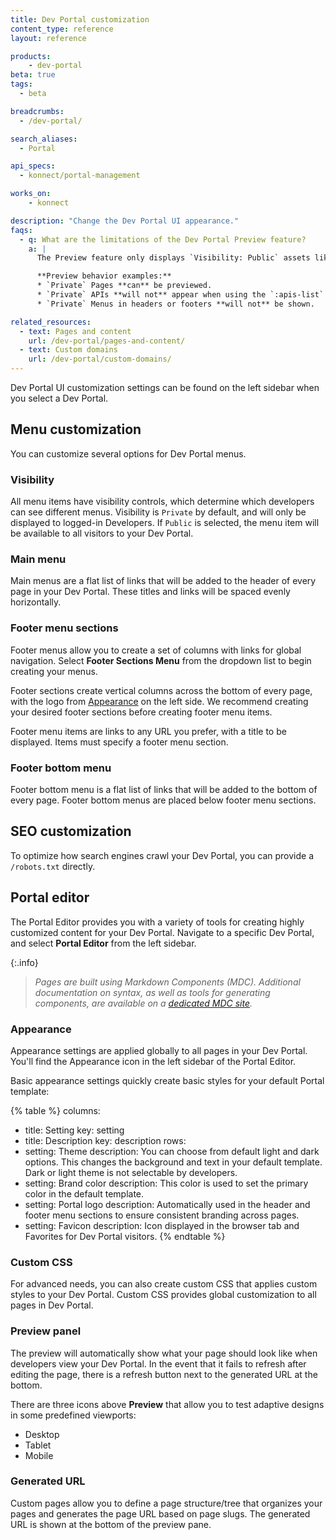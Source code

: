```yaml
---
title: Dev Portal customization
content_type: reference
layout: reference

products:
    - dev-portal
beta: true
tags:
  - beta

breadcrumbs:
  - /dev-portal/

search_aliases:
  - Portal

api_specs:
  - konnect/portal-management

works_on:
    - konnect

description: "Change the Dev Portal UI appearance."
faqs:
  - q: What are the limitations of the Dev Portal Preview feature?
    a: |
      The Preview feature only displays `Visibility: Public` assets like APIs and Menus because it does not simulate a logged-in Developer context.

      **Preview behavior examples:**
      * `Private` Pages **can** be previewed.
      * `Private` APIs **will not** appear when using the `:apis-list` MDC component.
      * `Private` Menus in headers or footers **will not** be shown.

related_resources:
  - text: Pages and content
    url: /dev-portal/pages-and-content/
  - text: Custom domains
    url: /dev-portal/custom-domains/
---
```


Dev Portal UI customization settings can be found on the left sidebar when you select a Dev Portal.

## Menu customization

You can customize several options for Dev Portal menus.

### Visibility

All menu items have visibility controls, which determine which developers can see different menus. Visibility is `Private` by default, and will only be displayed to logged-in Developers. If `Public` is selected, the menu item will be available to all visitors to your Dev Portal.

### Main menu

Main menus are a flat list of links that will be added to the header of every page in your Dev Portal. 
These titles and links will be spaced evenly horizontally.

### Footer menu sections

Footer menus allow you to create a set of columns with links for global navigation. Select **Footer Sections Menu** from the dropdown list to begin creating your menus.

Footer sections create vertical columns across the bottom of every page, with the logo from [Appearance](#appearance) on the left side. 
We recommend creating your desired footer sections before creating footer menu items.

Footer menu items are links to any URL you prefer, with a title to be displayed. Items must specify a footer menu section.

### Footer bottom menu

Footer bottom menu is a flat list of links that will be added to the bottom of every page. 
Footer bottom menus are placed below footer menu sections.

## SEO customization

To optimize how search engines crawl your Dev Portal, you can provide a `/robots.txt` directly. 

## Portal editor

The Portal Editor provides you with a variety of tools for creating highly customized content for your Dev Portal. Navigate to a specific Dev Portal, and select **Portal Editor** from the left sidebar.

{:.info}
> *Pages are built using Markdown Components (MDC). Additional documentation on syntax, as well as tools for generating components, are available on a [dedicated MDC site](https://portaldocs.konghq.com/).*

### Appearance

Appearance settings are applied globally to all pages in your Dev Portal. 
You'll find the Appearance icon in the left sidebar of the Portal Editor.

Basic appearance settings quickly create basic styles for your default Portal template:

{% table %}
columns:
  - title: Setting
    key: setting
  - title: Description
    key: description
rows:
  - setting: Theme
    description: You can choose from default light and dark options. This changes the background and text in your default template. Dark or light theme is not selectable by developers.
  - setting: Brand color
    description: This color is used to set the primary color in the default template.
  - setting: Portal logo
    description: Automatically used in the header and footer menu sections to ensure consistent branding across pages.
  - setting: Favicon
    description: Icon displayed in the browser tab and Favorites for Dev Portal visitors.
{% endtable %}

### Custom CSS

For advanced needs, you can also create custom CSS that applies custom styles to your Dev Portal. Custom CSS provides global customization to all pages in Dev Portal.

### Preview panel

The preview will automatically show what your page should look like when developers view your Dev Portal. In the event that it fails to refresh after editing the page, there is a refresh button next to the generated URL at the bottom. 

There are three icons above **Preview** that allow you to test adaptive designs in some predefined viewports:
* Desktop
* Tablet
* Mobile

### Generated URL

Custom pages allow you to define a page structure/tree that organizes your pages and generates the page URL based on page slugs. The generated URL is shown at the bottom of the preview pane.

